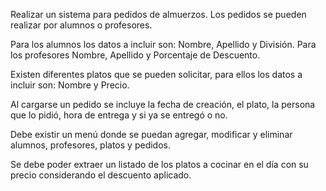 Realizar un sistema para pedidos de almuerzos. Los pedidos se pueden realizar por alumnos o profesores. 

Para los alumnos los datos a incluir son: Nombre, Apellido y División. Para los profesores Nombre, Apellido y Porcentaje de Descuento.

Existen diferentes platos que se pueden solicitar, para ellos los datos a incluir son: Nombre y Precio.

Al cargarse un pedido se incluye la fecha de creación, el plato, la persona que lo pidió, hora de entrega y si ya se entregó o no.

Debe existir un menú donde se puedan agregar, modificar y eliminar alumnos, profesores, platos y pedidos. 
	
Se debe poder extraer un listado de los platos a cocinar en el día con su precio considerando el descuento aplicado.
